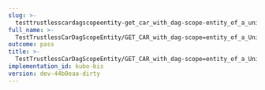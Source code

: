 ```yaml
---
slug: >-
  testtrustlesscardagscopeentity-get_car_with_dag-scope-entity_of_a_unixfs_file_(format-car)-header_etag
full_name: >-
  TestTrustlessCarDagScopeEntity/GET_CAR_with_dag-scope=entity_of_a_UnixFS_file_(format=car)/Header_Etag
outcome: pass
title: >-
  TestTrustlessCarDagScopeEntity/GET_CAR_with_dag-scope=entity_of_a_UnixFS_file_(format=car)/Header_Etag
implementation_id: kubo-bis
version: dev-44b0eaa-dirty
---
```


